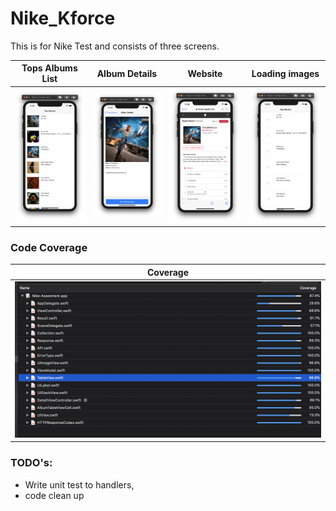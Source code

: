 # Nike_Kforce

This is for Nike Test and consists of three screens. 

| Tops Albums List | Album Details | Website | Loading images |
| - | - | - | - |
| ![albums list](https://github.com/adavalli123/Nike_Kforce/blob/master/Images/albumList.png) | ![album detail](https://github.com/adavalli123/Nike_Kforce/blob/master/Images/detailAlbum.png) | ![webPage](https://github.com/adavalli123/Nike_Kforce/blob/master/Images/webPage.png) | ![loading list state](https://github.com/adavalli123/Nike_Kforce/blob/master/Images/loading%20state.png) |

### Code Coverage 
| Coverage |
| - | 
| ![coverage](https://github.com/adavalli123/Nike_Kforce/blob/master/Images/coverage.png) |

### TODO's:
- Write unit test to handlers, 
- code clean up 
